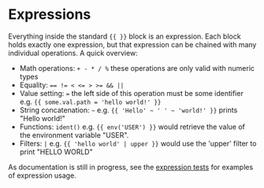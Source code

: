 # Expressions

Everything inside the standard `{{ }}` block is an expression. Each block holds exactly one expression, but that expression can be chained with
many individual operations. A quick overview:

* Math operations: `+ - * / %` these operations are only valid with numeric types
* Equality: `== != < <= > >= && ||`
* Value setting: `=` the left side of this operation must be some identifier e.g. `{{ some.val.path = 'hello world!' }}`
* String concatenation: `~` e.g. `{{ 'Hello' ~ ' ' ~ 'world!' }}` prints "Hello world!"
* Functions: `ident()` e.g. `{{ env('USER') }}` would retrieve the value of the environment variable "USER".
* Filters: `|` e.g. `{{ 'hello world' | upper }}` would use the 'upper' filter to print "HELLO WORLD"

As documentation is still in progress, see the [expression tests](./src/test/expressions.rs) for examples of expression usage.
